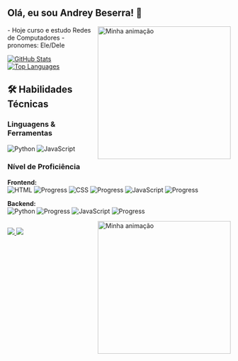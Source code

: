 ## Olá, eu sou Andrey Beserra! 👋
<img align="right" alt="Minha animação" src="https://github.com/user-attachments/assets/c03049df-6eb9-4bed-a5e0-ea63c38e6c3f" width="300">
- Hoje curso e estudo Redes de Computadores
- pronomes: Ele/Dele

[![GitHub Stats](https://github-readme-stats.vercel.app/api?username=AndreyBeserra&show_icons=true&theme=radical&hide=contribs,prs)](https://github.com/anuraghazra/github-readme-stats)
[![Top Languages](https://github-readme-stats.vercel.app/api/top-langs/?username=AndreyBeserra&layout=compact&theme=radical)](https://github.com/anuraghazra/github-readme-stats)

## 🛠 Habilidades Técnicas

### Linguagens & Ferramentas
![Python](https://img.shields.io/badge/Python-3776AB?style=for-the-badge&logo=python&logoColor=white)
![JavaScript](https://img.shields.io/badge/JavaScript-F7DF1E?style=for-the-badge&logo=javascript&logoColor=black)

### Nível de Proficiência
**Frontend:**  
![HTML](https://img.shields.io/badge/HTML5-E34F26?style=flat-square&logo=html5&logoColor=white) ![Progress](https://geps.dev/progress/40)
![CSS](https://img.shields.io/badge/CSS3-1572B6?style=flat-square&logo=css3&logoColor=white) ![Progress](https://geps.dev/progress/50)
![JavaScript](https://img.shields.io/badge/JavaScript-F7DF1E?style=flat-square&logo=javascript&logoColor=black) ![Progress](https://geps.dev/progress/10)

**Backend:**  
![Python](https://img.shields.io/badge/Python-3776AB?style=flat-square&logo=python&logoColor=white) ![Progress](https://geps.dev/progress/40)
![JavaScript](https://img.shields.io/badge/JavaScript-F7DF1E?style=flat-square&logo=javascript&logoColor=black) ![Progress](https://geps.dev/progress/10)

<img align="right" alt="Minha animação" src="https://github.com/user-attachments/assets/c03049df-6eb9-4bed-a5e0-ea63c38e6c3f" width="300">

## 

<div>
    <a href="mailto:andreybeserra@gmail.com" target="_blank">
        <img src="https://img.shields.io/badge/-Gmail-%23333?style=for-the-badge&logo=gmail&logoColor=white" target="_blank">
    </a>
    <a href="https://www.linkedin.com/in/andrey-beserra-da-rocha-rodrigues-9358b1271" target="_blank">
        <img src="https://img.shields.io/badge/-LinkedIn-%230077B5?style=for-the-badge&logo=linkedin&logoColor=white" target="_blank">
    </a>
</div>
